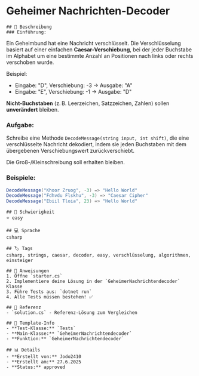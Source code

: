 # Geheimer Nachrichten-Decoder

    ## 📝 Beschreibung
    ### Einführung:
Ein Geheimbund hat eine Nachricht verschlüsselt. Die Verschlüsselung basiert auf einer einfachen **Caesar-Verschiebung**, bei der jeder Buchstabe im Alphabet um eine bestimmte Anzahl an Positionen nach links oder rechts verschoben wurde.

Beispiel:
- Eingabe: "D", Verschiebung: -3 → Ausgabe: "A"
- Eingabe: "E", Verschiebung: -1 → Ausgabe: "D"

**Nicht-Buchstaben** (z. B. Leerzeichen, Satzzeichen, Zahlen) sollen **unverändert** bleiben.

### Aufgabe:
Schreibe eine Methode `DecodeMessage(string input, int shift)`, die eine verschlüsselte Nachricht dekodiert, indem sie jeden Buchstaben mit dem übergebenen Verschiebungswert zurückverschiebt. 

Die Groß-/Kleinschreibung soll erhalten bleiben.

### Beispiele:
```csharp
DecodeMessage("Khoor Zruog", -3) => "Hello World"
DecodeMessage("Fdhvdu Flskhu", -3) => "Caesar Cipher"
DecodeMessage("Ebiil Tloia", 23) => "Hello World"
```

    ## 🎯 Schwierigkeit
    ⭐ easy

    ## 💻 Sprache
    csharp

    ## 🏷️ Tags
    csharp, strings, caesar, decoder, easy, verschlüsselung, algorithmen, einsteiger

    ## 🚀 Anweisungen
    1. Öffne `starter.cs`
    2. Implementiere deine Lösung in der `GeheimerNachrichtendecoder` Klasse
    3. Führe Tests aus: `dotnet run`
    4. Alle Tests müssen bestehen! ✅

    ## 📖 Referenz
    - `solution.cs` - Referenz-Lösung zum Vergleichen

    ## 🔧 Template-Info
    - **Test-Klasse:** `Tests`
    - **Main-Klasse:** `GeheimerNachrichtendecoder`
    - **Funktion:** `GeheimerNachrichtendecoder`

    ## 📊 Details
    - **Erstellt von:** Jodo2410
    - **Erstellt am:** 27.6.2025
    - **Status:** approved

    
    